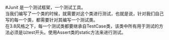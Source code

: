 #Junit
是一个测试框架，一个测试工具。  
当我们编写了一个类的时候，就需要对这个类进行测试，也就是说，针对我们自己写的每一个类，都需要针对其编写一个测试类。  
在3.8风格之下，每一个测试类都要继承自TestCase类，该类中所有用于测试的方法必须是以test开头。使用Assert类的static方法来进行测试。